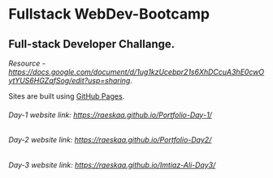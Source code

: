 # Fullstack WebDev-Bootcamp

## Full-stack Developer Challange.
*Resource - https://docs.google.com/document/d/1ug1kzUcebpr21s6XhDCcuA3hE0cwOytYUS6HGZqfSog/edit?usp=sharing*.

Sites are built using [GitHub Pages](https://pages.github.com/).

###### Day-1 website link: https://raeskaa.github.io/Portfolio-Day-1/
###### Day-2 website link: https://raeskaa.github.io/Portfolio-Day2/
###### Day-3 website link: https://raeskaa.github.io/Imtiaz-Ali-Day3/
